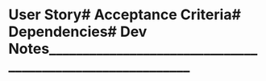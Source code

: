 # User Story<!-- Write a description of what the user should see and experience based on THIS ticket --># Acceptance Criteria<!-- The Acceptance Criteria of a User Story consists of a set of Test Scenarios that are to be met to confirm that the software is working as expected. The Acceptance Criteria illustrates the scope of the individual ticket and expectations from the team and client. --><!-- The Acceptance Criteria is applicable to specific User Story. Acceptance Criteria of each User Story will be different based on the requirements of that User Story. --><!-- EXAMPLE --><!-- WHEN the user visits any page --><!-- THEN I should see a Bootstrap NavBar --><!-- AND there should be links to the other pages --><!-- AND the current page should be In Bold --># Dependencies<!-- List out all of the dev work that needs to be completed for this ticket and what other tickets are impacted or blocking this ticket's start/finish --># Dev Notes<!-- List out all of the dev work that needs to be completed for this ticket and what other tickets are impacted or blocking this ticket's start/finish -->__________________________________________________________
